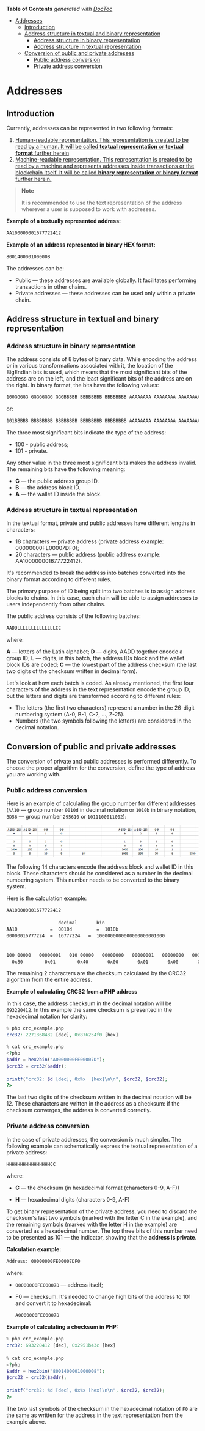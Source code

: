 <!-- START doctoc generated TOC please keep comment here to allow auto update -->
<!-- DON'T EDIT THIS SECTION, INSTEAD RE-RUN doctoc TO UPDATE -->
**Table of Contents**  *generated with [DocToc](https://github.com/thlorenz/doctoc)*

- [Addresses](#addresses)
  - [Introduction](#introduction)
  - [Address structure in textual and binary representation](#address-structure-in-textual-and-binary-representation)
    - [Address structure in binary representation](#address-structure-in-binary-representation)
    - [Address structure in textual representation](#address-structure-in-textual-representation)
  - [Conversion of public and private addresses](#conversion-of-public-and-private-addresses)
    - [Public address conversion](#public-address-conversion)
    - [Private address conversion](#private-address-conversion)

<!-- END doctoc generated TOC please keep comment here to allow auto update -->

# Addresses

<!-- start DOCTOC -->
<!-- end DOCTOC -->

## Introduction

Currently, addresses can be represented in two following formats:

1. [Human-readable representation. This representation is created to be read by a human. It will be called **textual representation** or **textual format** further herein](#address-structure-in-textual-representation)
2. [Machine-readable representation. This representation is created to be read by a machine and represents addresses inside transactions or the blockchain itself. It will be called **binary representation** or **binary format** further herein.](#address-structure-in-binary-representation)

> **Note**
>
> It is recommended to use the text representation of the address wherever a user is supposed to work with addresses.

**Example of a textually represented address:**

```bash
AA100000001677722412
```

**Example of an address represented in binary HEX format:**

```bash
800140000100000B
```

The addresses can be:

- Public — these addresses are available globally. It facilitates performing transactions in other chains.
- Private addresses — these addresses can be used only within a private chain.

## Address structure in textual and binary representation

### Address structure in binary representation

The address consists of 8 bytes of binary data. While encoding the address or in various transformations associated with it, the location of the BigEndian bits is used, which means that the most significant bits of the address are on the left, and the least significant bits of the address are on the right. In binary format, the bits have the following values:

```bash
100GGGGG GGGGGGGG GGGBBBBB BBBBBBBB BBBBBBBB AAAAAAAA AAAAAAAA AAAAAAAA
```

or:

```bash
101BBBBB BBBBBBBB BBBBBBBB BBBBBBBB BBBBBBBB AAAAAAAA AAAAAAAA AAAAAAAA
```

The three most significant bits indicate the type of the address:

- 100 - public address;
- 101 - private.

Any other value in the three most significant bits makes the address invalid. The remaining bits have the following meaning:

- **G** — the public address group ID.
- **B** — the address block ID.
- **A** — the wallet ID inside the block.

### Address structure in textual representation

In the textual format, private and public addresses have different lengths in characters:

- 18 characters — private address (private address example: 00000000FE00007DF0);
- 20 characters — public address (public address example: AA100000001677722412).

It's recommended to break the address into batches converted into the binary format according to different rules.

The primary purpose of ID being split into two batches is to assign address blocks to chains. In this case, each chain will be able to assign addresses to users independently from other chains.

The public address consists of the following batches:

```bash
AADDLLLLLLLLLLLLLLCC
```

where:

**A** — letters of the Latin alphabet;
**D** — digits, AADD together encode a group ID;
**L** — digits, in this batch, the address IDs block and the wallet block IDs are coded;
**C** — the lowest part of the address checksum (the last two digits of the checksum written in decimal form).

Let's look at how each batch is coded. As already mentioned, the first four characters of the address in the text representation encode the group ID, but the letters and digits are transformed according to different rules:

- The letters (the first two characters) represent a number in the 26-digit numbering system (A-0, B-1, C-2, ..., Z-25).
- Numbers (the two symbols following the letters) are considered in the decimal notation.

## Conversion of public and private addresses

The conversion of private and public addresses is performed differently. To choose the proper algorithm for the conversion, define the type of address you are working with.

### Public address conversion

Here is an example of calculating the group number for different addresses (`AA10` — group number `0010d` in decimal notation or `1010b` in binary notation, `BD56` — group number `295610` or `1011100011002`):

![Example banner](resources/power_address.png)

The following 14 characters encode the address block and wallet ID in this block. These characters should be considered as a number in the decimal numbering system. This number needs to be converted to the binary system.

Here is the calculation example:

```bash
AA100000001677722412

                   decimal       bin
AA10            =  0010d         =  1010b
00000016777224  =  16777224   =  1000000000000000000001000


100 00000   00000001   010 00000   00000000   00000001   00000000   00000000   00001000
  0x80        0x01        0x40       0x00       0x01       0x00       0x00       0x08
```

The remaining 2 characters are the checksum calculated by the CRC32 algorithm from the entire address.

**Example of calculating CRC32 from a PHP address**

In this case, the address checksum in the decimal notation will be `693220412`. In this example the same checksum is presented in the hexadecimal notation for clarity:

```php
% php crc_example.php
crc32: 2271368432 [dec], 0x876254f0 [hex]
```

```php
% cat crc_example.php
<?php
$addr = hex2bin("A0000000FE00007D");
$crc32 = crc32($addr);

printf("crc32: $d [dec], 0x%x  [hex]\n\n", $crc32, $crc32);
?>
```

The last two digits of the checksum written in the decimal notation will be 12. These characters are written in the address as a checksum: if the checksum converges, the address is converted correctly.

### Private address conversion

In the case of private addresses, the conversion is much simpler. The following example can schematically express the textual representation of a private address:

```bash
HHHHHHHHHHHHHHHHCC
```

where:

- **С** — the checksum (in hexadecimal format (characters 0-9, A-F))

- **H** — hexadecimal digits (characters 0-9, A-F)

To get binary representation of the private address, you need to discard the checksum's last two symbols (marked with the letter C in the example), and the remaining symbols (marked with the letter H in the example) are converted as a hexadecimal number. The top three bits of this number need to be presented as 101 — the indicator, showing that the **address is private**.

**Calculation example:**

```bash
Address: 00000000FE00007DF0
```

where:

- `00000000FE00007D` — address itself;
- F0 — checksum. It's needed to change high bits of the address to 101 and convert it to hexadecimal:

   ```bash
   A0000000FE00007D
   ```

**Example of calculating a checksum in PHP:**

```php
% php crc_example.php
crc32: 693220412 [dec], 0x2951b43c [hex]

% cat crc_example.php
<?php
$addr = hex2bin("8001400001000008");
$crc32 = crc32($addr);

printf("crc32: %d [dec], 0x%x [hex]\n\n", $crc32, $crc32);
?>
```

The two last symbols of the checksum in the hexadecimal notation of `F0` are the same as written for the address in the text representation from the example above.

